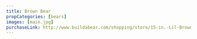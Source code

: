 ```yaml
---
title: Brown Bear
propCategories: [bears]
images: [main.jpg]
purchaseLink: http://www.buildabear.com/shopping/store/15-in.-Lil-Brown-Sugar-Cub/productId=prod11380012
---
```

